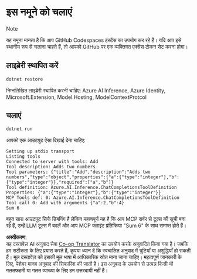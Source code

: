 <!--
CO_OP_TRANSLATOR_METADATA:
{
  "original_hash": "24b8b80f2e64a0ee05d1fc394c158638",
  "translation_date": "2025-05-17T10:39:35+00:00",
  "source_file": "03-GettingStarted/03-llm-client/solution/dotnet/README.md",
  "language_code": "hi"
}
-->
# इस नमूने को चलाएं

> [!NOTE]
> यह नमूना मानता है कि आप GitHub Codespaces इंस्टेंस का उपयोग कर रहे हैं। यदि आप इसे स्थानीय रूप से चलाना चाहते हैं, तो आपको GitHub पर एक व्यक्तिगत एक्सेस टोकन सेट करना होगा।

## लाइब्रेरी स्थापित करें

```sh
dotnet restore
```

निम्नलिखित लाइब्रेरी स्थापित करनी चाहिए: Azure AI Inference, Azure Identity, Microsoft.Extension, Model.Hosting, ModelContextProtcol 

## चलाएं

```sh 
dotnet run
```

आपको एक आउटपुट ऐसा दिखाई देना चाहिए:

```text
Setting up stdio transport
Listing tools
Connected to server with tools: Add
Tool description: Adds two numbers
Tool parameters: {"title":"Add","description":"Adds two numbers","type":"object","properties":{"a":{"type":"integer"},"b":{"type":"integer"}},"required":["a","b"]}
Tool definition: Azure.AI.Inference.ChatCompletionsToolDefinition
Properties: {"a":{"type":"integer"},"b":{"type":"integer"}}
MCP Tools def: 0: Azure.AI.Inference.ChatCompletionsToolDefinition
Tool call 0: Add with arguments {"a":2,"b":4}
Sum 6
```

बहुत सारा आउटपुट सिर्फ डिबगिंग है लेकिन महत्वपूर्ण यह है कि आप MCP सर्वर से टूल्स की सूची बना रहे हैं, उन्हें LLM टूल्स में बदलें और आप MCP क्लाइंट प्रतिक्रिया "Sum 6" के साथ समाप्त होते हैं।

**अस्वीकरण**:  
यह दस्तावेज़ AI अनुवाद सेवा [Co-op Translator](https://github.com/Azure/co-op-translator) का उपयोग करके अनुवादित किया गया है। जबकि हम सटीकता के लिए प्रयास करते हैं, कृपया ध्यान दें कि स्वचालित अनुवाद में त्रुटियाँ या अशुद्धियाँ हो सकती हैं। मूल दस्तावेज़ को इसकी मूल भाषा में आधिकारिक स्रोत माना जाना चाहिए। महत्वपूर्ण जानकारी के लिए, पेशेवर मानव अनुवाद की सिफारिश की जाती है। इस अनुवाद के उपयोग से उत्पन्न किसी भी गलतफहमी या गलत व्याख्या के लिए हम उत्तरदायी नहीं हैं।